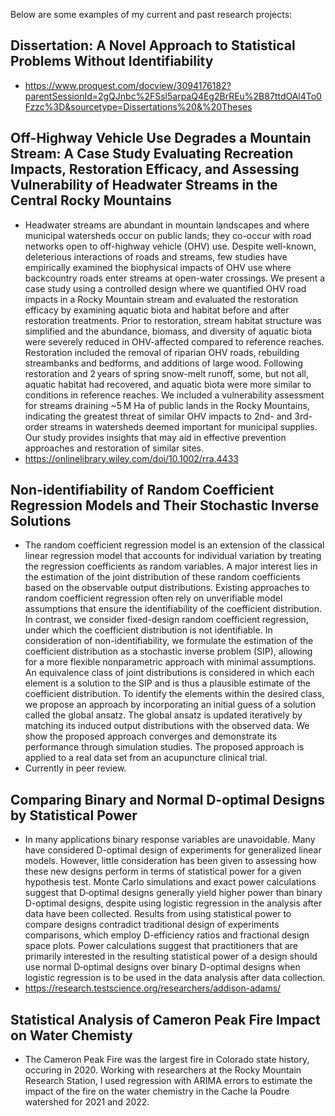 Below are some examples of my current and past research projects:

## Dissertation: A Novel Approach to Statistical Problems Without Identifiability
- https://www.proquest.com/docview/3094176182?parentSessionId=2gQJnbc%2FSsl5arpaQ4Eg2BrREu%2B87ttdOAl4To0Fzzc%3D&sourcetype=Dissertations%20&%20Theses
## Off-Highway Vehicle Use Degrades a Mountain Stream: A Case Study Evaluating Recreation Impacts, Restoration Efficacy, and Assessing Vulnerability of Headwater Streams in the Central Rocky Mountains
- Headwater streams are abundant in mountain landscapes and where municipal watersheds occur on public lands; they co-occur with road networks open to off-highway vehicle (OHV) use. Despite well-known, deleterious interactions of roads and streams, few studies have empirically examined the biophysical impacts of OHV use where backcountry roads enter streams at open-water crossings. We present a case study using a controlled design where we quantified OHV road impacts in a Rocky Mountain stream and evaluated the restoration efficacy by examining aquatic biota and habitat before and after restoration treatments. Prior to restoration, stream habitat structure was simplified and the abundance, biomass, and diversity of aquatic biota were severely reduced in OHV-affected compared to reference reaches. Restoration included the removal of riparian OHV roads, rebuilding streambanks and bedforms, and additions of large wood. Following restoration and 2 years of spring snow-melt runoff, some, but not all, aquatic habitat had recovered, and aquatic biota were more similar to conditions in reference reaches. We included a vulnerability assessment for streams draining ~5 M Ha of public lands in the Rocky Mountains, indicating the greatest threat of similar OHV impacts to 2nd- and 3rd-order streams in watersheds deemed important for municipal supplies. Our study provides insights that may aid in effective prevention approaches and restoration of similar sites.
- https://onlinelibrary.wiley.com/doi/10.1002/rra.4433
## Non-identifiability of Random Coefficient Regression Models and Their Stochastic Inverse Solutions
- The random coefficient regression model is an extension of the classical linear regression model that accounts for individual variation by treating the regression coefficients as random variables. A major interest lies in the estimation of the joint distribution of these random coefficients based on the observable output distributions. Existing approaches to random coefficient regression often rely on unverifiable model assumptions that ensure the identifiability of the coefficient distribution. In contrast, we consider fixed-design random coefficient regression, under which the coefficient distribution is not identifiable. In consideration of non-identifiability, we formulate the estimation of the coefficient distribution as a stochastic inverse problem (SIP), allowing for a more flexible nonparametric approach with minimal assumptions. An equivalence class of joint distributions is considered in which each element is a solution to the SIP and is thus a plausible estimate of the coefficient distribution. To identify the elements within the desired class, we propose an approach by incorporating an initial guess of a solution called the global ansatz. The global ansatz is updated iteratively by matching its induced output distributions with the observed data. We show the proposed approach converges and demonstrate its performance through simulation studies. The proposed approach is applied to a real data set from an acupuncture clinical trial.
- Currently in peer review.
## Comparing Binary and Normal D-optimal Designs by Statistical Power
- In many applications binary response variables are unavoidable.  Many have considered D-optimal design of experiments for generalized linear models.  However, little consideration has been given to assessing how these new designs perform in terms of statistical power for a given hypothesis test.  Monte Carlo simulations and exact power calculations suggest that D‑optimal designs generally yield higher power than binary D-optimal designs, despite using logistic regression in the analysis after data have been collected.  Results from using statistical power to compare designs contradict traditional design of experiments comparisons, which employ D-efficiency ratios and fractional design space plots.  Power calculations suggest that practitioners that are primarily interested in the resulting statistical power of a design should use normal D‑optimal designs over binary D-optimal designs when logistic regression is to be used in the data analysis after data collection.
- https://research.testscience.org/researchers/addison-adams/
## Statistical Analysis of Cameron Peak Fire Impact on Water Chemisty
- The Cameron Peak Fire was the largest fire in Colorado state history, occuring in 2020. Working with researchers at the Rocky Mountain Research Station, I used regression with ARIMA errors to estimate the impact of the fire on the water chemistry in the Cache la Poudre watershed for 2021 and 2022.


  
